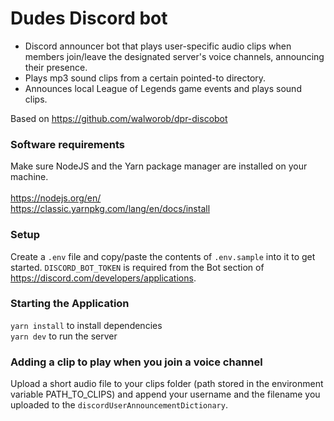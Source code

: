 # Dudes Discord bot

- Discord announcer bot that plays user-specific audio clips when members join/leave the designated server's voice channels, announcing their presence.
- Plays mp3 sound clips from a certain pointed-to directory.
- Announces local League of Legends game events and plays sound clips.

Based on https://github.com/walworob/dpr-discobot

### Software requirements

Make sure NodeJS and the Yarn package manager are installed on your machine. <br/> <br/>
https://nodejs.org/en/ <br/>
https://classic.yarnpkg.com/lang/en/docs/install

### Setup

Create a `.env` file and copy/paste the contents of `.env.sample` into it to get started. `DISCORD_BOT_TOKEN` is required from the Bot section of https://discord.com/developers/applications.

### Starting the Application

`yarn install` to install dependencies <br/>
`yarn dev` to run the server

### Adding a clip to play when you join a voice channel

Upload a short audio file to your clips folder (path stored in the environment variable PATH_TO_CLIPS) and append your username and the filename you uploaded to the `discordUserAnnouncementDictionary`.
